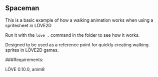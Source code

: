 ## Spaceman

This is a basic example of how a walking animation works when using a spritesheet in LÖVE2D

Run it with the ```love .``` command in the folder to see how it works.

Designed to be used as a reference point for quickly creating walking sprites in LÖVE2D games.

###Requirements:

LÖVE 0.10.0, anim8

